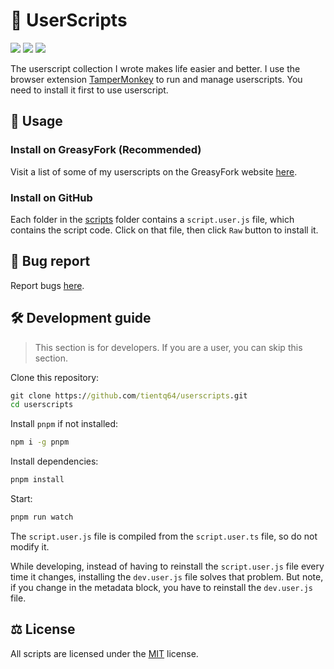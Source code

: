 # 📜 UserScripts

<p>
	<img src="https://img.shields.io/greasyfork/dt/498197">
	<img src="https://img.shields.io/greasyfork/dd/498197">
	<img src="https://img.shields.io/github/license/tientq64/userscripts?color=blue">
</p>

The userscript collection I wrote makes life easier and better. I use the browser extension [TamperMonkey](https://www.tampermonkey.net) to run and manage userscripts. You need to install it first to use userscript.

## 📖 Usage

### Install on GreasyFork (Recommended)

Visit a list of some of my userscripts on the GreasyFork website [here](https://greasyfork.org/en/users/1306283-tientq64).

### Install on GitHub

Each folder in the [scripts](./scripts) folder contains a `script.user.js` file, which contains the script code. Click on that file, then click `Raw` button to install it.

## 🐛 Bug report

Report bugs [here](https://github.com/tientq64/userscripts/issues).

## 🛠️ Development guide

> This section is for developers. If you are a user, you can skip this section.

Clone this repository:
```cmd
git clone https://github.com/tientq64/userscripts.git
cd userscripts
```

Install `pnpm` if not installed:
```cmd
npm i -g pnpm
```

Install dependencies:
```cmd
pnpm install
```

Start:
```cmd
pnpm run watch
```

The `script.user.js` file is compiled from the `script.user.ts` file, so do not modify it.

While developing, instead of having to reinstall the `script.user.js` file every time it changes, installing the `dev.user.js` file solves that problem. But note, if you change in the metadata block, you have to reinstall the `dev.user.js` file.

## ⚖️ License

All scripts are licensed under the [MIT](./LICENSE) license.
